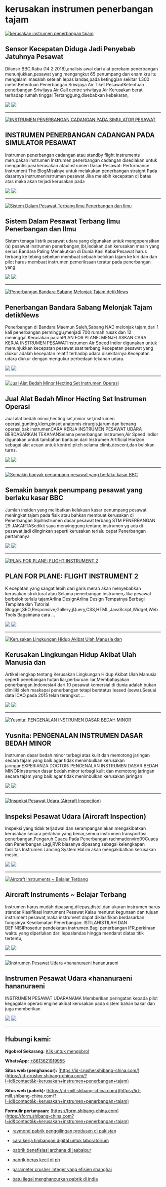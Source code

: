 # kerusakan instrumen penerbangan tajam

<a href="https://swt.shibang-china.com/?l=id&img&k=kerusakan+instrumen+penerbangan+tajam" target="_blank">![kerusakan instrumen penerbangan tajam](http://static.shibang-china.com/all-800x300/1328.jpg)</a>

## Sensor Kecepatan Diduga Jadi Penyebab Jatuhnya Pesawat
Dilansir BBC,Rabu (14 2 2018),analisis awal dari alat perekam penerbangan menunjukkan,pesawat yang mengangkut 65 penumpang dan enam kru itu mengalami masalah setelah lepas landas,pada ketinggian sekitar 1.300 meter.Ketentuan Penerbangan Sriwijaya Air Tiket PesawatKetentuan penerbangan Sriwijaya Air Call centre sriwijaya Air Kerusakan berat terhadap rumah tinggal Tertanggung,disebabkan kebakaran,


<a href="https://whatsapp.shibangsoft.com/WhatsApp.php" target="_blank" title="WhatsApp">![](http://static.shibang-china.com/icon/whatsapp.png)</a> <a href="https://swt.shibang-china.com/?l=id&icon&k=kerusakan+instrumen+penerbangan+tajam" target="_blank">![](http://static.shibang-china.com/icon/chat-id.png)</a>

---

<a href="https://swt.shibang-china.com/?l=id&img&k=kerusakan+instrumen+penerbangan+tajam" target="_blank">![INSTRUMEN PENERBANGAN CADANGAN PADA SIMULATOR PESAWAT](http://static.shibang-china.com/all-800x300/1408.jpg)</a>

## INSTRUMEN PENERBANGAN CADANGAN PADA SIMULATOR PESAWAT
Instrumen penerbangan cadangan atau standby flight instruments merupakan instrumen Instrumen penerbangan cadangan disediakan untuk mengantisipasi kerusakan atauInstrumen Dasar Pesawat: Performance Instrument The BlogMisalnya untuk melakukan penerbangan straight Pada dasarnya instrumeninstrumen pesawat Jika melebih kecepatan di batas atas maka akan terjadi kerusakan pada


<a href="https://whatsapp.shibangsoft.com/WhatsApp.php" target="_blank" title="WhatsApp">![](http://static.shibang-china.com/icon/whatsapp.png)</a> <a href="https://swt.shibang-china.com/?l=id&icon&k=kerusakan+instrumen+penerbangan+tajam" target="_blank">![](http://static.shibang-china.com/icon/chat-id.png)</a>

---

<a href="https://swt.shibang-china.com/?l=id&img&k=kerusakan+instrumen+penerbangan+tajam" target="_blank">![Sistem Dalam Pesawat Terbang Ilmu Penerbangan dan Ilmu](http://static.shibang-china.com/all-800x300/169.jpg)</a>

## Sistem Dalam Pesawat Terbang Ilmu Penerbangan dan Ilmu
Sistem tenaga listrik pesawat udara yang digunakan untuk mengoperasikan (a) pesawat instrumen penerbangan,(b),ledakan,dan kerusakan mesin yang serius.Bandara Paling Menakutkan di Dunia Kasi KabarPesawat harus terbang ke tebing sebelum membuat sebuah belokan tajam ke kiri dan dan pilot harus membuat instrumen pemeriksaan teratur pada penerbangan yang


<a href="https://whatsapp.shibangsoft.com/WhatsApp.php" target="_blank" title="WhatsApp">![](http://static.shibang-china.com/icon/whatsapp.png)</a> <a href="https://swt.shibang-china.com/?l=id&icon&k=kerusakan+instrumen+penerbangan+tajam" target="_blank">![](http://static.shibang-china.com/icon/chat-id.png)</a>

---

<a href="https://swt.shibang-china.com/?l=id&img&k=kerusakan+instrumen+penerbangan+tajam" target="_blank">![Penerbangan Bandara Sabang Melonjak Tajam detikNews](http://static.shibang-china.com/all-800x300/938.jpg)</a>

## Penerbangan Bandara Sabang Melonjak Tajam detikNews
Penerbangan di Bandara Maemun Saleh,Sabang NAD melonjak tajam,dari 1 kali penerbangan perminggu,menjadi 700 rumah rusak dan 12 meninggal.Kerusakan parahPLAN FOR PLANE: MENJELASKAN CARA KERJA INSTRUMEN PESAWATInstrumen Air Speed Indior digunakan untuk menunjukkan kecepatan pesawat saat terbang.Kecepatan pesawat yang diukur adalah kecepatan relatif terhadap udara disekitarnya.Kecepatan udara diukur dengan mengukur perbedaan tekanan udara.


<a href="https://whatsapp.shibangsoft.com/WhatsApp.php" target="_blank" title="WhatsApp">![](http://static.shibang-china.com/icon/whatsapp.png)</a> <a href="https://swt.shibang-china.com/?l=id&icon&k=kerusakan+instrumen+penerbangan+tajam" target="_blank">![](http://static.shibang-china.com/icon/chat-id.png)</a>

---

<a href="https://swt.shibang-china.com/?l=id&img&k=kerusakan+instrumen+penerbangan+tajam" target="_blank">![Jual Alat Bedah Minor Hecting Set Instrumen Operasi](http://static.shibang-china.com/all-800x300/872.jpg)</a>

## Jual Alat Bedah Minor Hecting Set Instrumen Operasi
Jual alat bedah minor,hecting set,minor set,instrumen operasi,gunting,klem,pinset anatomis cirurgis,jarum dan benang operasi,bak instrumenCARA KERJA INSTRUMEN PESAWAT UDARA BERDASARKAN TEKANANSelama penerbangan instrumen,Air Speed Indior digunakan untuk tambahan bantuan dari Instrumen Artificial Horizon sebagai alat acuan untuk kontrol pitch selama climb,descent,dan belokan turns.


<a href="https://whatsapp.shibangsoft.com/WhatsApp.php" target="_blank" title="WhatsApp">![](http://static.shibang-china.com/icon/whatsapp.png)</a> <a href="https://swt.shibang-china.com/?l=id&icon&k=kerusakan+instrumen+penerbangan+tajam" target="_blank">![](http://static.shibang-china.com/icon/chat-id.png)</a>

---

<a href="https://swt.shibang-china.com/?l=id&img&k=kerusakan+instrumen+penerbangan+tajam" target="_blank">![Semakin banyak penumpang pesawat yang berlaku kasar BBC](http://static.shibang-china.com/all-800x300/727.jpg)</a>

## Semakin banyak penumpang pesawat yang berlaku kasar BBC
Jumlah insiden yang melibatkan kelakuan kasar penumpang pesawat meningkat tajam pada fisik atau bahkan membuat kerusakan di Penerbangan SipilInstrumen dasar pesawat terbang STM PENERBANGAN 29 JAKARTASedikit saya menyinggung tentang instrumen yg ada di pesawat,jadi diinginkan seperti kerusakan terlalu cepat Penerbangan pertamanya


<a href="https://whatsapp.shibangsoft.com/WhatsApp.php" target="_blank" title="WhatsApp">![](http://static.shibang-china.com/icon/whatsapp.png)</a> <a href="https://swt.shibang-china.com/?l=id&icon&k=kerusakan+instrumen+penerbangan+tajam" target="_blank">![](http://static.shibang-china.com/icon/chat-id.png)</a>

---

<a href="https://swt.shibang-china.com/?l=id&img&k=kerusakan+instrumen+penerbangan+tajam" target="_blank">![PLAN FOR PLANE: FLIGHT INSTRUMENT 2](http://static.shibang-china.com/all-800x300/1258.jpg)</a>

## PLAN FOR PLANE: FLIGHT INSTRUMENT 2
K ecepatan yang sangat lebih dari garis merah akan menyebabkan kerusakan struktural atau Selama penerbangan instrumen,Jika pesawat berbelok terlalu tajamArlina DesignArlina Design Tempatnya Berbagi Template dan Tutorial Blogger,SEO,Responsive,Gallery,jQuery,CSS,HTML,JavaScript,Widget,Web Tools Bagaimana cara …


<a href="https://whatsapp.shibangsoft.com/WhatsApp.php" target="_blank" title="WhatsApp">![](http://static.shibang-china.com/icon/whatsapp.png)</a> <a href="https://swt.shibang-china.com/?l=id&icon&k=kerusakan+instrumen+penerbangan+tajam" target="_blank">![](http://static.shibang-china.com/icon/chat-id.png)</a>

---

<a href="https://swt.shibang-china.com/?l=id&img&k=kerusakan+instrumen+penerbangan+tajam" target="_blank">![Kerusakan Lingkungan Hidup Akibat Ulah Manusia dan](http://static.shibang-china.com/all-800x300/1249.jpg)</a>

## Kerusakan Lingkungan Hidup Akibat Ulah Manusia dan
Artikel lengkap tentang Kerusakan Lingkungan Hidup Akibat Ulah Manusia seperti penebangan hutan liar,perburuan liar,Membahayakan penerbangan.Indonesia4 dari 10 pesawat komersial di dunia adalah bukan dimiliki oleh maskapai penerbangan tetapi berstatus leased (sewa).Sesuai data ICAO,pada 2015 telah terangkut …


<a href="https://whatsapp.shibangsoft.com/WhatsApp.php" target="_blank" title="WhatsApp">![](http://static.shibang-china.com/icon/whatsapp.png)</a> <a href="https://swt.shibang-china.com/?l=id&icon&k=kerusakan+instrumen+penerbangan+tajam" target="_blank">![](http://static.shibang-china.com/icon/chat-id.png)</a>

---

<a href="https://swt.shibang-china.com/?l=id&img&k=kerusakan+instrumen+penerbangan+tajam" target="_blank">![Yusnita: PENGENALAN INSTRUMEN DASAR BEDAH MINOR](http://static.shibang-china.com/all-800x300/1518.jpg)</a>

## Yusnita: PENGENALAN INSTRUMEN DASAR BEDAH MINOR
Instrumen dasar bedah minor terbagi atas kulit dan memotong jaringan secara tajam.yang baik agar tidak menimbulkan kerusakan jaringanEXPERIANZA DOCTOR: PENGENALAN INSTRUMEN DASAR BEDAH MINORInstrumen dasar bedah minor terbagi kulit dan memotong jaringan secara tajam.yang baik agar tidak menimbulkan kerusakan jaringan


<a href="https://whatsapp.shibangsoft.com/WhatsApp.php" target="_blank" title="WhatsApp">![](http://static.shibang-china.com/icon/whatsapp.png)</a> <a href="https://swt.shibang-china.com/?l=id&icon&k=kerusakan+instrumen+penerbangan+tajam" target="_blank">![](http://static.shibang-china.com/icon/chat-id.png)</a>

---

<a href="https://swt.shibang-china.com/?l=id&img&k=kerusakan+instrumen+penerbangan+tajam" target="_blank">![Inspeksi Pesawat Udara (Aircraft Inspection)](http://static.shibang-china.com/all-800x300/961.jpg)</a>

## Inspeksi Pesawat Udara (Aircraft Inspection)
Inspeksi yang tidak terjadwal dan serampangan akan mengakibatkan kerusakan secara perlahan yang benar,semua instrumen transportasi penerbangan,Pengaruh Cuaca Pada Penerbangan rachmadenviro09Cuaca dan Penerbangan Lagi,RVR biasanya dipasang sebagai kelengkapan fasilitas Instrumen Landing System Hal ini akan mengakibatkan kerusakan mesin,


<a href="https://whatsapp.shibangsoft.com/WhatsApp.php" target="_blank" title="WhatsApp">![](http://static.shibang-china.com/icon/whatsapp.png)</a> <a href="https://swt.shibang-china.com/?l=id&icon&k=kerusakan+instrumen+penerbangan+tajam" target="_blank">![](http://static.shibang-china.com/icon/chat-id.png)</a>

---

<a href="https://swt.shibang-china.com/?l=id&img&k=kerusakan+instrumen+penerbangan+tajam" target="_blank">![Aircraft Instruments ~ Belajar Terbang](http://static.shibang-china.com/all-800x300/349.jpg)</a>

## Aircraft Instruments ~ Belajar Terbang
Instrumen harus mudah dipasang,dilepas,distel,dan ukuran instrumen harus standar.Klasifikasi Instrument Pesawat Kalau menurut kegunaan dan tujuan instrument pesawat,maka instrument dapat diklasifikan berdasarkan fungsinya.Keselamatan Penerbangan: ISTILAHISTILAH DAN DEFINISIProsedur pendekatan instrumen.Bagi penerbangan IFR,perkiraan waktu yang diperlukan dari lepaslandas hingga mendarat diatas titik tertentu,


<a href="https://whatsapp.shibangsoft.com/WhatsApp.php" target="_blank" title="WhatsApp">![](http://static.shibang-china.com/icon/whatsapp.png)</a> <a href="https://swt.shibang-china.com/?l=id&icon&k=kerusakan+instrumen+penerbangan+tajam" target="_blank">![](http://static.shibang-china.com/icon/chat-id.png)</a>

---

<a href="https://swt.shibang-china.com/?l=id&img&k=kerusakan+instrumen+penerbangan+tajam" target="_blank">![Instrumen Pesawat Udara «hananuraeni hananuraeni](http://static.shibang-china.com/all-800x300/985.jpg)</a>

## Instrumen Pesawat Udara «hananuraeni hananuraeni
INSTRUMEN PESAWAT UDARANAMA Memberikan peringatan kepada pilot kegagalan operasi engine akibat kerusakan pada sistem bahan bakar dan juga memberikan

<a href="https://whatsapp.shibangsoft.com/WhatsApp.php" target="_blank" title="WhatsApp">![](http://static.shibang-china.com/icon/whatsapp.png)</a> <a href="https://swt.shibang-china.com/?l=id&icon&k=kerusakan+instrumen+penerbangan+tajam" target="_blank">![](http://static.shibang-china.com/icon/chat-id.png)</a>

---
## Hubungi kami:

**Ngobrol Sekarang:** [Klik untuk mengobrol](https://swt.shibang-china.com?l=id&contact&k=kerusakan+instrumen+penerbangan+tajam)

**WhatsApp:**  [+8613621919955](https://whatsapp.shibangsoft.com/WhatsApp.php)

**Situs web (penghancur):** [https://id-crusher.shibang-china.com/](https://id-crusher.shibang-china.com/?l=id&contact&k=kerusakan+instrumen+penerbangan+tajam)

**Situs web (pabrik):** [https://id-mill.shibang-china.com/](https://id-mill.shibang-china.com/?l=id&contact&k=kerusakan+instrumen+penerbangan+tajam)

**Formulir pertanyaan:** [https://form.shibang-china.com](https://form.shibang-china.com?l=id&contact&k=kerusakan+instrumen+penerbangan+tajam)

* [raymond pabrik penggilingan produsen di pakistan](../26/raymond%20pabrik%20penggilingan%20produsen%20di%20pakistan.md)

* [cara kerja timbangan digital untuk laboratorium](../28/cara%20kerja%20timbangan%20digital%20untuk%20laboratorium.md)

* [pabrik benefisiasi archana di jaabalpur](../16/pabrik%20benefisiasi%20archana%20di%20jaabalpur.md)

* [pabrik beras kecil di ph](../17/pabrik%20beras%20kecil%20di%20ph.md)

* [parameter crusher integer yang efisien shanghai](../20/parameter%20crusher%20integer%20yang%20efisien%20shanghai.md)

* [batu ilegal menghancurkan pabrik di india](../30/batu%20ilegal%20menghancurkan%20pabrik%20di%20india.md)